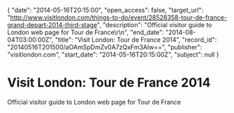{
  "date": "2014-05-16T20:15:00", 
  "open_access": false, 
  "target_url": "http://www.visitlondon.com/things-to-do/event/28528358-tour-de-france-grand-depart-2014-third-stage", 
  "description": "Official visitor guide to London web page for Tour de France\r\n", 
  "end_date": "2014-08-04T03:00:00Z", 
  "title": "Visit London: Tour de France 2014", 
  "record_id": "20140516T201500/aOAmSpDmZv0A7zQxFm3Alw==", 
  "publisher": "visitlondon.com", 
  "start_date": "2014-05-16T20:15:00Z", 
  "subject": null
}

# Visit London: Tour de France 2014

Official visitor guide to London web page for Tour de France
